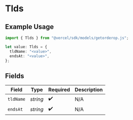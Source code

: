 # Tlds

## Example Usage

```typescript
import { Tlds } from "@vercel/sdk/models/getorderop.js";

let value: Tlds = {
  tldName: "<value>",
  endsAt: "<value>",
};
```

## Fields

| Field              | Type               | Required           | Description        |
| ------------------ | ------------------ | ------------------ | ------------------ |
| `tldName`          | *string*           | :heavy_check_mark: | N/A                |
| `endsAt`           | *string*           | :heavy_check_mark: | N/A                |